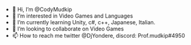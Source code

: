 - 👋 Hi, I’m @CodyMudkip
- 👀 I’m interested in Video Games and Languages
- 🌱 I’m currently learning Unity, c#, c++, Japanese, Italian.
- 💞️ I’m looking to collaborate on Video Games
- 📫 How to reach me twitter @DjYondere, discord: Prof.mudkip#4950

<!---
CodyMudkip/CodyMudkip is a ✨ special ✨ repository because its `README.md` (this file) appears on your GitHub profile.
You can click the Preview link to take a look at your changes.
--->
